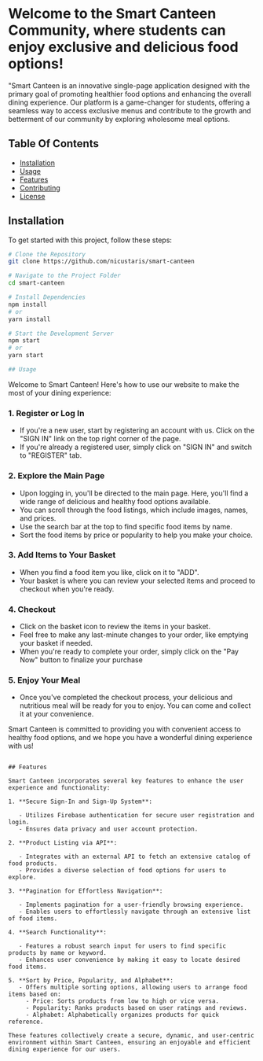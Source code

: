# Welcome to the Smart Canteen Community, where students can enjoy exclusive and delicious food options!

"Smart Canteen is an innovative single-page application designed with the primary goal of promoting healthier food options and enhancing the overall dining experience. Our platform is a game-changer for students, offering a seamless way to access exclusive menus and contribute to the growth and betterment of our community by exploring wholesome meal options.

## Table Of Contents

- [Installation](#installation)
- [Usage](#usage)
- [Features](#features)
- [Contributing](#contributing)
- [License](#license)

## Installation

To get started with this project, follow these steps:

```bash
# Clone the Repository
git clone https://github.com/nicustaris/smart-canteen

# Navigate to the Project Folder
cd smart-canteen

# Install Dependencies
npm install
# or
yarn install

# Start the Development Server
npm start
# or
yarn start

## Usage
```

Welcome to Smart Canteen! Here's how to use our website to make the most of your dining experience:

### 1. Register or Log In

- If you're a new user, start by registering an account with us. Click on the "SIGN IN" link on the top right corner of the page.
- If you're already a registered user, simply click on "SIGN IN" and switch to "REGISTER" tab.

### 2. Explore the Main Page

- Upon logging in, you'll be directed to the main page. Here, you'll find a wide range of delicious and healthy food options available.
- You can scroll through the food listings, which include images, names, and prices.
- Use the search bar at the top to find specific food items by name.
- Sort the food items by price or popularity to help you make your choice.

### 3. Add Items to Your Basket

- When you find a food item you like, click on it to "ADD".
- Your basket is where you can review your selected items and proceed to checkout when you're ready.

### 4. Checkout

- Click on the basket icon to review the items in your basket.
- Feel free to make any last-minute changes to your order, like emptying your basket if needed.
- When you're ready to complete your order, simply click on the "Pay Now" button to finalize your purchase

### 5. Enjoy Your Meal

- Once you've completed the checkout process, your delicious and nutritious meal will be ready for you to enjoy. You can come and collect it at your convenience.

Smart Canteen is committed to providing you with convenient access to healthy food options, and we hope you have a wonderful dining experience with us!

```

## Features

Smart Canteen incorporates several key features to enhance the user experience and functionality:

1. **Secure Sign-In and Sign-Up System**:

   - Utilizes Firebase authentication for secure user registration and login.
   - Ensures data privacy and user account protection.

2. **Product Listing via API**:

   - Integrates with an external API to fetch an extensive catalog of food products.
   - Provides a diverse selection of food options for users to explore.

3. **Pagination for Effortless Navigation**:

   - Implements pagination for a user-friendly browsing experience.
   - Enables users to effortlessly navigate through an extensive list of food items.

4. **Search Functionality**:

   - Features a robust search input for users to find specific products by name or keyword.
   - Enhances user convenience by making it easy to locate desired food items.

5. **Sort by Price, Popularity, and Alphabet**:
   - Offers multiple sorting options, allowing users to arrange food items based on:
     - Price: Sorts products from low to high or vice versa.
     - Popularity: Ranks products based on user ratings and reviews.
     - Alphabet: Alphabetically organizes products for quick reference.

These features collectively create a secure, dynamic, and user-centric environment within Smart Canteen, ensuring an enjoyable and efficient dining experience for our users.
```
